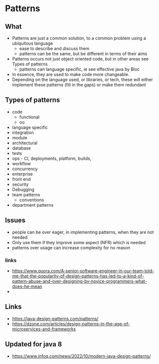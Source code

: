 # Patterns

## What

- Patterns are just a common solution, to a common problem using a ubiquitous language
  - ease to describe and discuss them
  - patterns can be the same, but be different in terms of their aims
- Patterns occurs not just object oriented code, but in other areas see Types of patterns
  - patterns can language specific, ie see effective java by Bloc
- In essence, they are used to make code more changeable.
- Depending on the language used, or libraries, or tech, these will either implement these patterns (fill in the gaps) or make them redundant

## Types of patterns

- code
  - functional
  - oo
- language specific
- integration
- module
- architectural
- database
- tests
- ops - CI, deployments, platform, builds,
- workflow
- concurrency
- enterprise
- front end
- security
- Debugging
- team patterns
  - conventions
- department patterns

## Issues

- people can be over eager, in implementing patterns, when they are not needed
- Only use them if they improve some aspect (NFR) which is needed
- patterns over usage can increase complexity for no reason  

### links

- https://www.quora.com/A-senior-software-engineer-in-our-team-told-me-that-the-popularity-of-design-patterns-has-led-to-a-kind-of-pattern-abuse-and-over-designing-by-novice-programmers-what-does-he-mean
-
## Links

- https://java-design-patterns.com/patterns/
- https://dzone.com/articles/design-patterns-in-the-age-of-microservices-and-frameworks

## Updated for java 8

- https://www.infoq.com/news/2022/10/modern-java-design-patterns/